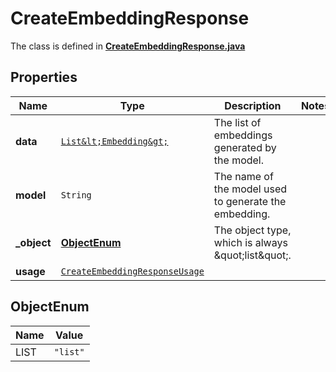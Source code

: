 

# CreateEmbeddingResponse

The class is defined in **[CreateEmbeddingResponse.java](../../src/main/java/org/openapitools/model/CreateEmbeddingResponse.java)**

## Properties

Name | Type | Description | Notes
------------ | ------------- | ------------- | -------------
**data** | [`List&lt;Embedding&gt;`](Embedding.md) | The list of embeddings generated by the model. | 
**model** | `String` | The name of the model used to generate the embedding. | 
**_object** | [**ObjectEnum**](#ObjectEnum) | The object type, which is always \&quot;list\&quot;. | 
**usage** | [`CreateEmbeddingResponseUsage`](CreateEmbeddingResponseUsage.md) |  | 



## ObjectEnum

Name | Value
---- | -----
LIST | `"list"`



